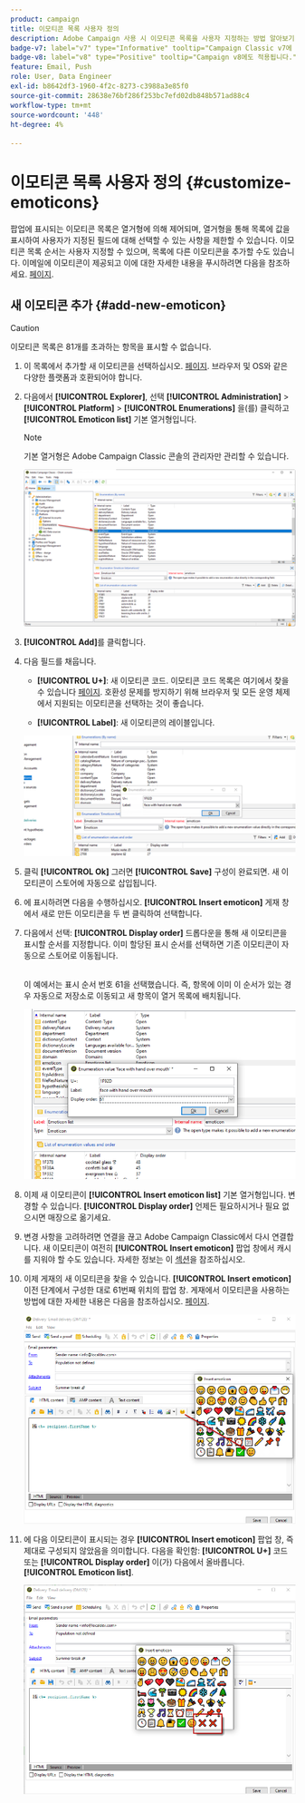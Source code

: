 ```yaml
---
product: campaign
title: 이모티콘 목록 사용자 정의
description: Adobe Campaign 사용 시 이모티콘 목록을 사용자 지정하는 방법 알아보기
badge-v7: label="v7" type="Informative" tooltip="Campaign Classic v7에 적용"
badge-v8: label="v8" type="Positive" tooltip="Campaign v8에도 적용됩니다."
feature: Email, Push
role: User, Data Engineer
exl-id: b8642df3-1960-4f2c-8273-c3988a3e85f0
source-git-commit: 28638e76bf286f253bc7efd02db848b571ad88c4
workflow-type: tm+mt
source-wordcount: '448'
ht-degree: 4%

---
```


# 이모티콘 목록 사용자 정의 {#customize-emoticons}

팝업에 표시되는 이모티콘 목록은 열거형에 의해 제어되며, 열거형을 통해 목록에 값을 표시하여 사용자가 지정된 필드에 대해 선택할 수 있는 사항을 제한할 수 있습니다.
이모티콘 목록 순서는 사용자 지정할 수 있으며, 목록에 다른 이모티콘을 추가할 수도 있습니다.
이메일에 이모티콘이 제공되고 이에 대한 자세한 내용을 푸시하려면 다음을 참조하세요. [페이지](defining-the-email-content.md#inserting-emoticons).

## 새 이모티콘 추가 {#add-new-emoticon}

>[!CAUTION]
>
>이모티콘 목록은 81개를 초과하는 항목을 표시할 수 없습니다.

1. 이 목록에서 추가할 새 이모티콘을 선택하십시오. [페이지](https://unicode.org/emoji/charts/full-emoji-list.html). 브라우저 및 OS와 같은 다양한 플랫폼과 호환되어야 합니다.

1. 다음에서 **[!UICONTROL Explorer]**, 선택 **[!UICONTROL Administration]** > **[!UICONTROL Platform]** > **[!UICONTROL Enumerations]** 을(를) 클릭하고 **[!UICONTROL Emoticon list]** 기본 열거형입니다.

   >[!NOTE]
   >
   >기본 열거형은 Adobe Campaign Classic 콘솔의 관리자만 관리할 수 있습니다.

   ![](assets/emoticon_1.png)

1. **[!UICONTROL Add]**&#x200B;를 클릭합니다.

1. 다음 필드를 채웁니다.

   * **[!UICONTROL U+]**: 새 이모티콘 코드. 이모티콘 코드 목록은 여기에서 찾을 수 있습니다 [페이지](https://unicode.org/emoji/charts/full-emoji-list.html).
호환성 문제를 방지하기 위해 브라우저 및 모든 운영 체제에서 지원되는 이모티콘을 선택하는 것이 좋습니다.

   * **[!UICONTROL Label]**: 새 이모티콘의 레이블입니다.

   ![](assets/emoticon_5.png)

1. 클릭 **[!UICONTROL Ok]** 그러면 **[!UICONTROL Save]** 구성이 완료되면.
새 이모티콘이 스토어에 자동으로 삽입됩니다.

1. 에 표시하려면 다음을 수행하십시오. **[!UICONTROL Insert emoticon]** 게재 창에서 새로 만든 이모티콘을 두 번 클릭하여 선택합니다.

1. 다음에서 선택: **[!UICONTROL Display order]** 드롭다운을 통해 새 이모티콘을 표시할 순서를 지정합니다. 이미 할당된 표시 순서를 선택하면 기존 이모티콘이 자동으로 스토어로 이동됩니다.

   <br>이 예에서는 표시 순서 번호 61을 선택했습니다. 즉, 항목에 이미 이 순서가 있는 경우 자동으로 저장소로 이동되고 새 항목이 열거 목록에 배치됩니다.

   ![](assets/emoticon_2.png)

1. 이제 새 이모티콘이 **[!UICONTROL Insert emoticon list]** 기본 열거형입니다. 변경할 수 있습니다. **[!UICONTROL Display order]** 언제든 필요하시거나 필요 없으시면 매장으로 옮기세요.

1. 변경 사항을 고려하려면 연결을 끊고 Adobe Campaign Classic에서 다시 연결합니다. 새 이모티콘이 여전히 **[!UICONTROL Insert emoticon]** 팝업 창에서 캐시를 지워야 할 수도 있습니다. 자세한 정보는 이 [섹션](../../platform/using/faq-campaign-config.md#perform-soft-cache-clear)을 참조하십시오.

1. 이제 게재의 새 이모티콘을 찾을 수 있습니다. **[!UICONTROL Insert emoticon]** 이전 단계에서 구성한 대로 61번째 위치의 팝업 창. 게재에서 이모티콘을 사용하는 방법에 대한 자세한 내용은 다음을 참조하십시오. [페이지](defining-the-email-content.md#inserting-emoticons).

   ![](assets/emoticon_4.png)

1. 에 다음 이모티콘이 표시되는 경우 **[!UICONTROL Insert emoticon]** 팝업 창, 즉 제대로 구성되지 않았음을 의미합니다. 다음을 확인함: **[!UICONTROL U+]** 코드 또는 **[!UICONTROL Display order]** 이(가) 다음에서 올바릅니다. **[!UICONTROL Emoticon list]**.

   ![](assets/emoticon_6.png)

